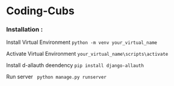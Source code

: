 # Coding-Cubs
### Installation : 

Install Virtual Environment 
``` python -m venv your_virtual_name ```

Activate Virtual Environment 
```your_virtual_name\scripts\activate```

Install d-allauth deendency
```pip install django-allauth```


Run server 
``` python manage.py runserver```
